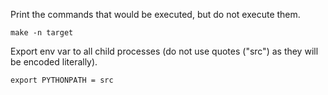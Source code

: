 
Print the commands that would be executed, but do not execute them.

```
make -n target
```

Export env var to all child processes (do not use quotes ("src") as they will be encoded literally).

```
export PYTHONPATH = src
```

